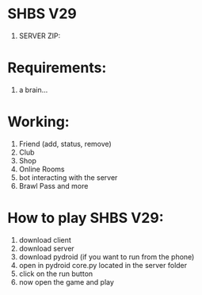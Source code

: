# SHBS V29
1. SERVER ZIP:

# Requirements:
1. a brain...

# Working:
1. Friend (add, status, remove)
2. Club
3. Shop
4. Online Rooms
5. bot interacting with the server
6. Brawl Pass
and more

# How to play SHBS V29:
1. download client
2. download server
3. download pydroid (if you want to run from the phone)
4. open in pydroid core.py located in the server folder
5. click on the run button
6. now open the game and play
